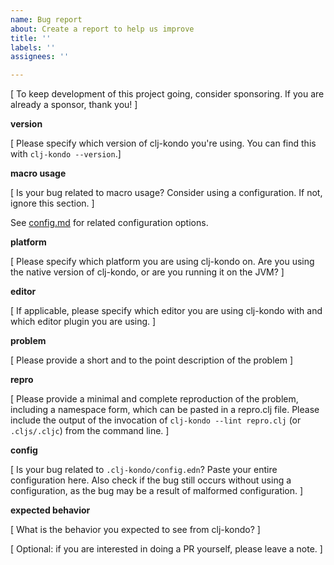 ```yaml
---
name: Bug report
about: Create a report to help us improve
title: ''
labels: ''
assignees: ''

---
```


[ To keep development of this project going, consider sponsoring. If you are
already a sponsor, thank you! ]

**version**

[ Please specify which version of clj-kondo you're using. You can find this with `clj-kondo --version`.]

**macro usage**

[ Is your bug related to macro usage? Consider using a configuration. If not, ignore this section. ]

See [config.md](https://github.com/clj-kondo/clj-kondo/blob/master/doc/config.md#unrecognized-macros) for related configuration options.

**platform**

[ Please specify which platform you are using clj-kondo on. Are you using the native version of clj-kondo, or are you running it on the JVM? ]

**editor**

[ If applicable, please specify which editor you are using clj-kondo with and which editor plugin you are using. ]

**problem**

[ Please provide a short and to the point description of the problem ]

**repro**

[ Please provide a minimal and complete reproduction of the problem, including a namespace form, which can be pasted in a repro.clj file. Please include the output of the invocation of `clj-kondo --lint repro.clj` (or `.cljs/.cljc`) from the command line. ]

**config**

[ Is your bug related to `.clj-kondo/config.edn`? Paste your entire
configuration here. Also check if the bug still occurs without using a
configuration, as the bug may be a result of malformed configuration. ]

**expected behavior**

[ What is the behavior you expected to see from clj-kondo? ]

[ Optional: if you are interested in doing a PR yourself, please leave a note. ]

